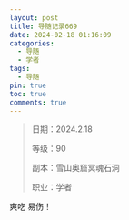 ```yaml
---
layout: post
title: 导随记录669
date: 2024-02-18 01:16:09
categories:
  - 导随
  - 学者
tags:
  - 导随
pin: true
toc: true
comments: true
---
```

> 日期：2024.2.18
>
> 等级：90
>
> 副本：雪山奥窟冥魂石洞
>
> 职业：学者

爽吃 易伤！